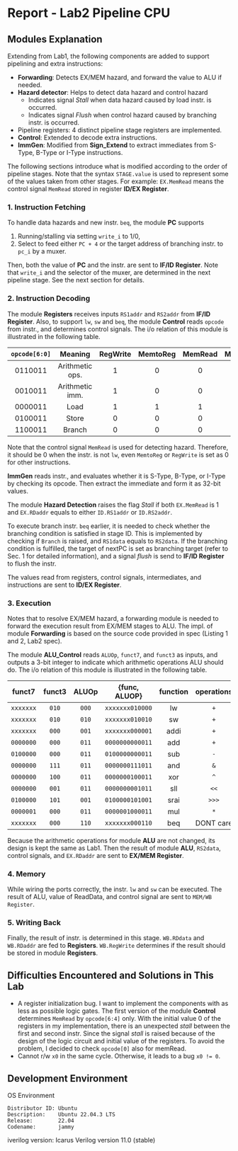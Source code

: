 # Report - Lab2 Pipeline CPU

## Modules Explanation

Extending from Lab1, the following components are added to support pipelining and extra instructions:

- **Forwarding**: Detects EX/MEM hazard, and forward the value to ALU if needed.
- **Hazard detector**: Helps to detect data hazard and control hazard
    - Indicates signal *Stall* when data hazard caused by load instr. is occurred.
    - Indicates signal *Flush* when control hazard caused by branching instr. is occurred.
- Pipeline registers: 4 distinct pipeline stage registers are implemented.
- **Control**: Extended to decode extra instructions.
- **ImmGen**: Modified from **Sign_Extend** to extract immediates from S-Type, B-Type or I-Type instructions.

The following sections introduce what is modified according to the order of pipeline stages. Note that the syntax `STAGE.value` is used to represent some of the values taken from other stages. For example: `EX.MemRead` means the control signal `MemRead` stored in register **ID/EX Register**.

### 1. Instruction Fetching

To handle data hazards and new instr. `beq`, the module **PC** supports

1. Running/stalling via setting `write_i` to 1/0,
2. Select to feed either `PC + 4` or the target address of branching instr. to `pc_i` by a muxer.

Then, both the value of **PC** and the instr. are sent to **IF/ID Register**. Note that `write_i` and the selector of the muxer, are determined in the next pipeline stage. See the next section for details.

### 2. Instruction Decoding

The module **Registers** receives inputs `RS1addr` and `RS2addr` from **IF/ID Register**. Also, to support `lw`, `sw` and `beq`, the module **Control** reads `opcode` from instr., and determines control signals. The i/o relation of this module is illustrated in the following table.

| `opcode[6:0]` |     Meaning     | RegWrite | MemtoReg | MemRead | MemWrite |     ALUOp     | ALUSrc | Branch |
| :-----------: | :-------------: | :------: | :------: | :-----: | :------: | :-----------: | :----: | :----: |
|    0110011    | Arithmetic ops. |    1     |    0     |    0    |    0     | `opcode[6:4]` |   0    |   0    |
|    0010011    | Arithmetic imm. |    1     |    0     |    0    |    0     | `opcode[6:4]` |   1    |   0    |
|    0000011    |      Load       |    1     |    1     |    1    |    0     | `opcode[6:4]` |   1    |   0    |
|    0100011    |      Store      |    0     |    0     |    0    |    1     | `opcode[6:4]` |   1    |   0    |
|    1100011    |     Branch      |    0     |    0     |    0    |    0     | `opcode[6:4]` |   *    |   1    |

Note that the control signal `MemRead` is used for detecting hazard. Therefore, it should be 0 when the instr. is not `lw`, even `MemtoReg` or `RegWrite` is set as 0 for other instructions.

**ImmGen** reads instr., and evaluates whether it is S-Type, B-Type, or I-Type by checking its opcode. Then extract the immediate and form it as 32-bit values.

The module **Hazard Detection** raises the flag *Stall* if both `EX.MemRead` is 1 and `EX.RDaddr` equals to either `ID.RS1addr` or `ID.RS2addr`.

To execute branch instr. `beq` earlier, it is needed to check whether the branching condition is satisfied in stage ID. This is implemented by checking if `Branch` is raised, and `RS1data` equals to `RS2data`. If the branching condition is fulfilled, the target of nextPC is set as branching target (refer to Sec. 1 for detailed information), and a signal *flush* is send to **IF/ID Register** to flush the instr.

The values read from registers, control signals, intermediates, and instructions are sent to **ID/EX Register**.

### 3. Execution

Notes that to resolve EX/MEM hazard, a forwarding module is needed to forward the execution result from EX/MEM stages to ALU. The impl. of module **Forwarding** is based on the source code provided in spec (Listing 1 and 2, Lab2 spec).

The module **ALU_Control** reads `ALUOp`, `funct7`, and `funct3` as inputs, and outputs a 3-bit integer to indicate which arithmetic operations ALU should do. The i/o relation of this module is illustrated in the following table.

|  funct7   | funct3 | ALUOp |  {func, ALUOP}  | function | operations |
| :-------: | :----: | :---: | :-------------: | :------: | :--------: |
| `xxxxxxx` | `010`  | `000` | `xxxxxxx010000` |    lw    |    `+`     |
| `xxxxxxx` | `010`  | `010` | `xxxxxxx010010` |    sw    |    `+`     |
| `xxxxxxx` | `000`  | `001` | `xxxxxxx000001` |   addi   |    `+`     |
| `0000000` | `000`  | `011` | `0000000000011` |   add    |    `+`     |
| `0100000` | `000`  | `011` | `0100000000011` |   sub    |    `-`     |
| `0000000` | `111`  | `011` | `0000000111011` |   and    |    `&`     |
| `0000000` | `100`  | `011` | `0000000100011` |   xor    |    `^`     |
| `0000000` | `001`  | `011` | `0000000001011` |   sll    |    `<<`    |
| `0100000` | `101`  | `001` | `0100000101001` |   srai   |   `>>>`    |
| `0000001` | `000`  | `011` | `0000001000011` |   mul    |    `*`     |
| `xxxxxxx` | `000`  | `110` | `xxxxxxx000110` |   beq    | DONT care  |

Because the arithmetic operations for module **ALU** are not changed, its design is kept the same as Lab1. Then the result of module **ALU**, `RS2data`, control signals, and `EX.RDaddr` are sent to **EX/MEM Register**.

### 4. Memory

While wiring the ports correctly, the instr. `lw` and `sw` can be executed. The result of ALU, value of ReadData, and control signal are sent to `MEM/WB Register`.

### 5. Writing Back

Finally, the result of instr. is determined in this stage. `WB.RDdata` and `WB.RDaddr` are fed to **Registers**. `WB.RegWrite` determines if the result should be stored in module **Registers**.

## Difficulties Encountered and Solutions in This Lab

- A register initialization bug.
I want to implement the components with as less as possible logic gates. The first version of the module **Control** determines `MemRead` by `opcode[6:4]` only. With the initial value 0 of the registers in my implementation, there is an unexpected *stall* between the first and second instr. Since the signal *stall* is raised because of the design of the logic circuit and initial value of the registers. To avoid the problem, I decided to check `opcode[0]` also for memRead.
- Cannot r/w `x0` in the same cycle. Otherwise, it leads to a bug `x0 != 0`.

## Development Environment

OS Environment

```
Distributor ID: Ubuntu
Description:    Ubuntu 22.04.3 LTS
Release:        22.04
Codename:       jammy
```

iverilog version: Icarus Verilog version 11.0 (stable)
